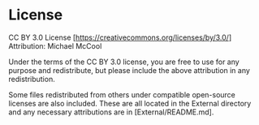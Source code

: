 # License
CC BY 3.0 License [https://creativecommons.org/licenses/by/3.0/]
Attribution: Michael McCool

Under the terms of the CC BY 3.0 license, you are free to use for any
purpose and redistribute, but please include the above attribution
in any redistribution.

Some files redistributed from others under compatible open-source licenses
are also included.  These are all located in the External directory and any 
necessary attributions are in [External/README.md]. 
